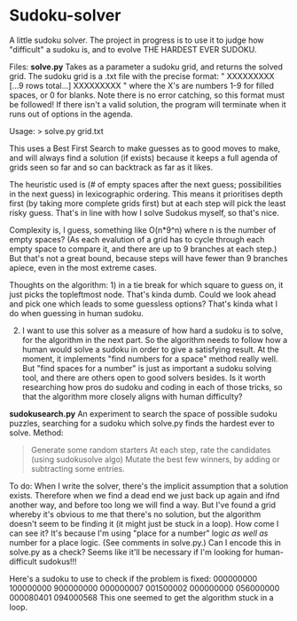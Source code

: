 # Sudoku-solver
A little sudoku solver. The project in progress is to use it to judge how "difficult" a sudoku is, and to evolve THE HARDEST EVER SUDOKU.

Files:
____________________solve.py____________________
Takes as a parameter a sudoku grid, and returns the solved grid.
The sudoku grid is a .txt file with the precise format:
"
XXXXXXXXX
[...9 rows total...]
XXXXXXXXX
"
where the X's are numbers 1-9 for filled spaces, or 0 for blanks.
Note there is no error catching, so this format must be followed!
If there isn't a valid solution, the program will terminate when it runs out of options in the agenda. 

Usage: > solve.py grid.txt

This uses a Best First Search to make guesses as to good moves to make, and will always find a solution (if exists) 
because it keeps a full agenda of grids seen so far and so can backtrack as far as it likes. 

The heuristic used is (# of empty spaces after the next guess; possibilities in the next guess) in lexicographic ordering.
This means it prioritises depth first (by taking more complete grids first) but at each step will pick the least risky guess.
That's in line with how I solve Sudokus myself, so that's nice.

Complexity is, I guess, something like O(n*9^n) where n is the number of empty spaces? (As each evalution of a grid has to cycle through each empty space to compare it, and there are up to 9 branches at each step.) But that's not a great bound, because steps will have fewer than 9 branches apiece, even in the most extreme cases.

Thoughts on the algorithm: 1) in a tie break for which square to guess on, it just picks the topleftmost node. That's kinda dumb. Could we look ahead and pick one which leads to some guessless options? That's kinda what I do when guessing in human sudoku.

2) I want to use this solver as a measure of how hard a sudoku is to solve, for the algorithm in the next part. So the algorithm needs to follow how a human would solve a sudoku in order to give a satisfying result. At the moment, it implements "find numbers for a space" method really well. But "find spaces for a number" is just as important a sudoku solving tool, and there are others open to good solvers besides. Is it worth researching how pros do sudoku and coding in each of those tricks, so that the algorithm more closely aligns with human difficulty?

____________________sudokusearch.py____________________
An experiment to search the space of possible sudoku puzzles, searching for a sudoku which solve.py finds the hardest ever to solve.
Method:
> Generate some random starters
> At each step, rate the candidates (using sudokusolve algo)
> Mutate the best few winners, by adding or subtracting some entries.

To do:
When I write the solver, there's the implicit assumption that a solution exists. Therefore when we find a dead end we just back up again and ifnd another way, and before too long we will find a way. But I've found a grid whereby it's obvious to me that there's no solution, but the algorithm doesn't seem to be finding it (it might just be stuck in a loop).
How come I can see it? It's because I'm using "place for a number" logic _as well as_ number for a place logic. (See comments in solve.py.) Can I encode this in solve.py as a check? Seems like it'll be necessary if I'm looking for human-difficult sudokus!!!

Here's a sudoku to use to check if the problem is fixed:
000000000
100000000
900000000
000000007
001500002
000000000
056000000
000080401
094000568
This one seemed to get the algorithm stuck in a loop.
